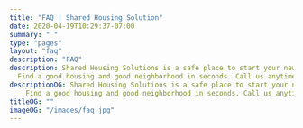 ```yaml
---
title: "FAQ | Shared Housing Solution"
date: 2020-04-19T10:29:37-07:00
summary: " "
type: "pages"
layout: "faq"
description: "FAQ"
description: Shared Housing Solutions is a safe place to start your new life.
  Find a good housing and good neighborhood in seconds. Call us anytime
descriptionOG: Shared Housing Solutions is a safe place to start your new life.
    Find a good housing and good neighborhood in seconds. Call us anytime
titleOG: ""
imageOG: "/images/faq.jpg"
---
```

